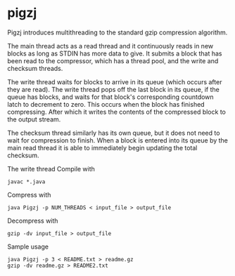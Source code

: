 # pigzj

Pigzj introduces multithreading to the standard gzip compression algorithm. 

The main thread acts as a read thread and it continuously reads in new blocks as long as STDIN has more data to give. It submits a block that has been read to the compressor, which has a thread pool, and the write and checksum threads.

The write thread waits for blocks to arrive in its queue (which occurs after they are read). The write thread pops off the last block in its queue, if the queue has blocks, and waits for that block's corresponding countdown latch to decrement to zero. This occurs when the block has finished compressing. After which it writes the contents of the compressed block to the output stream. 

The checksum thread similarly has its own queue, but it does not need to wait for compression to finish. When a block is entered into its queue by the main read thread it is able to immediately begin updating the total checksum. 

The write thread
Compile with 
```
javac *.java 
```

Compress with 
```
java Pigzj -p NUM_THREADS < input_file > output_file
```

Decompress with 
```
gzip -dv input_file > output_file
```

Sample usage
``` 
java Pigzj -p 3 < README.txt > readme.gz 
gzip -dv readme.gz > README2.txt
```
